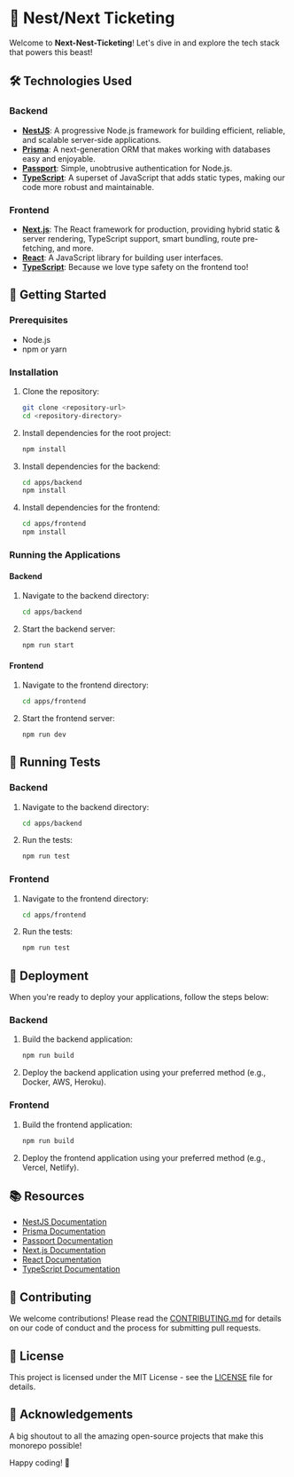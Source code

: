 # 🚀 Nest/Next Ticketing

Welcome to **Next-Nest-Ticketing**! Let's dive in and explore the tech stack that powers this beast!

## 🛠️ Technologies Used

### Backend

- **[NestJS](https://nestjs.com/)**: A progressive Node.js framework for building efficient, reliable, and scalable server-side applications.
- **[Prisma](https://www.prisma.io/)**: A next-generation ORM that makes working with databases easy and enjoyable.
- **[Passport](http://www.passportjs.org/)**: Simple, unobtrusive authentication for Node.js.
- **[TypeScript](https://www.typescriptlang.org/)**: A superset of JavaScript that adds static types, making our code more robust and maintainable.

### Frontend

- **[Next.js](https://nextjs.org/)**: The React framework for production, providing hybrid static & server rendering, TypeScript support, smart bundling, route pre-fetching, and more.
- **[React](https://reactjs.org/)**: A JavaScript library for building user interfaces.
- **[TypeScript](https://www.typescriptlang.org/)**: Because we love type safety on the frontend too!

## 🚀 Getting Started

### Prerequisites

- Node.js
- npm or yarn

### Installation

1. Clone the repository:

   ```sh
   git clone <repository-url>
   cd <repository-directory>
   ```

2. Install dependencies for the root project:

   ```sh
   npm install
   ```

3. Install dependencies for the backend:

   ```sh
   cd apps/backend
   npm install
   ```

4. Install dependencies for the frontend:

   ```sh
   cd apps/frontend
   npm install
   ```

### Running the Applications

#### Backend

1. Navigate to the backend directory:

   ```sh
   cd apps/backend
   ```

2. Start the backend server:

   ```sh
   npm run start
   ```

#### Frontend

1. Navigate to the frontend directory:

   ```sh
   cd apps/frontend
   ```

2. Start the frontend server:

   ```sh
   npm run dev
   ```

## 🧪 Running Tests

### Backend

1. Navigate to the backend directory:

   ```sh
   cd apps/backend
   ```

2. Run the tests:

   ```sh
   npm run test
   ```

### Frontend

1. Navigate to the frontend directory:

   ```sh
   cd apps/frontend
   ```

2. Run the tests:

   ```sh
   npm run test
   ```

## 🚀 Deployment

When you're ready to deploy your applications, follow the steps below:

### Backend

1. Build the backend application:

   ```sh
   npm run build
   ```

2. Deploy the backend application using your preferred method (e.g., Docker, AWS, Heroku).

### Frontend

1. Build the frontend application:

   ```sh
   npm run build
   ```

2. Deploy the frontend application using your preferred method (e.g., Vercel, Netlify).

## 📚 Resources

- [NestJS Documentation](https://docs.nestjs.com)
- [Prisma Documentation](https://www.prisma.io/docs/)
- [Passport Documentation](http://www.passportjs.org/docs/)
- [Next.js Documentation](https://nextjs.org/docs)
- [React Documentation](https://reactjs.org/docs/getting-started.html)
- [TypeScript Documentation](https://www.typescriptlang.org/docs/)

## 🤝 Contributing

We welcome contributions! Please read the [CONTRIBUTING.md](CONTRIBUTING.md) for details on our code of conduct and the process for submitting pull requests.

## 📜 License

This project is licensed under the MIT License - see the [LICENSE](LICENSE) file for details.

## 🎉 Acknowledgements

A big shoutout to all the amazing open-source projects that make this monorepo possible!

Happy coding! 🚀
